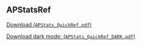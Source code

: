## APStatsRef

[Download (`APStats_QuickRef.pdf`)](https://github.com/jdtech3/APStatsRef/releases/latest/download/APStats_QuickRef.pdf)

[Download dark mode: (`APStats_QuickRef_DARK.pdf`)](https://github.com/jdtech3/APStatsRef/releases/latest/download/APStats_QuickRef_DARK.pdf)
